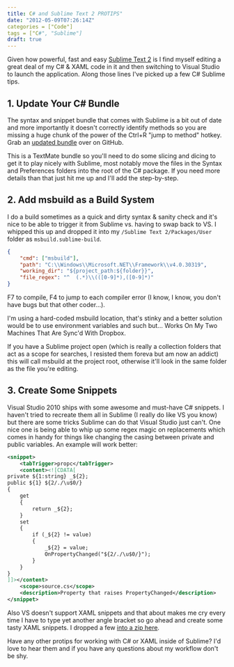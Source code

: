 ```yaml
---
title: C# and Sublime Text 2 PROTIPS"
date: "2012-05-09T07:26:14Z"
categories = ["Code"]
tags = ["C#", "Sublime"]
draft: true
---
```


Given how powerful, fast and easy [Sublime Text 2](http://www.sublimetext.com/blog/articles/sublime-text-2-beta) is I find myself editing a great deal of my C# & XAML code in it and then switching to Visual Studio to launch the application. Along those lines I've picked up a few C# Sublime tips.

## 1. Update Your C# Bundle

The syntax and snippet bundle that comes with Sublime is a bit out of date and more importantly it doesn't correctly identify methods so you are missing a huge chunk of the power of the Ctrl+R "jump to method" hotkey. Grab an [updated bundle](https://github.com/wintermi/csharp-tmbundle) over on GitHub.

This is a TextMate bundle so you'll need to do some slicing and dicing to get it to play nicely with Sublime, most notably move the files in the Syntax and Preferences folders into the root of the C# package. If you need more details than that just hit me up and I'll add the step-by-step.

## 2. Add msbuild as a Build System

I do a build sometimes as a quick and dirty syntax & sanity check and it's nice to be able to trigger it from Sublime vs. having to swap back to VS. I whipped this up and dropped it into my `/Sublime Text 2/Packages/User` folder as `msbuild.sublime-build`.

```json
{
    "cmd": ["msbuild"],
    "path": "C:\\Windows\\Microsoft.NET\\Framework\\v4.0.30319",
    "working_dir": "${project_path:${folder}}",
    "file_regex": "^  (.*)\\(([0-9]*),([0-9]*)"
}
```

F7 to compile, F4 to jump to each compiler error (I know, I know, you don't have bugs but that other coder...).

I'm using a hard-coded msbuild location, that's stinky and a better solution would be to use environment variables and such but... Works On My Two Machines That Are Sync'd With Dropbox.

If you have a Sublime project open (which is really a collection folders that act as a scope for searches, I resisted them foreva but am now an addict) this will call msbuild at the project root, otherwise it'll look in the same folder as the file you're editing.

## 3. Create Some Snippets

Visual Studio 2010 ships with some awesome and must-have C# snippets. I haven't tried to recreate them all in Sublime (I really do like VS you know) but there are some tricks Sublime can do that Visual Studio just can't. One nice one is being able to whip up some regex magic on replacements which comes in handy for things like changing the casing between private and public variables. An example will work better:

```xml
<snippet>
    <tabTrigger>propc</tabTrigger>
    <content><![CDATA[
private ${1:string} _${2};
public ${1} ${2/./\u$0/}
{
    get
    {
        return _${2};
    }
    set
    {
        if (_${2} != value)
        {
            _${2} = value;
            OnPropertyChanged("${2/./\u$0/}");
        }
    }
}
]]></content>
    <scope>source.cs</scope>
    <description>Property that raises PropertyChanged</description>
</snippet>
```

Also VS doesn't support XAML snippets and that about makes me cry every time I have to type yet another angle bracket so go ahead and create some tasty XAML snippets. I dropped a few [into a zip here](/downloads/XAML.zip).

Have any other protips for working with C# or XAML inside of Sublime? I'd love to hear them and if you have any questions about my workflow don't be shy.
